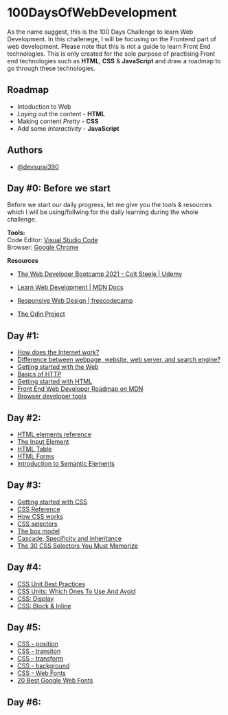# 100DaysOfWebDevelopment

As the name suggest, this is the 100 Days Challenge to learn Web Development. In this challenege, I will be focusing on the Frontend part of web development. Please note that this is not a guide to learn Front End technologies. This is only created for the sole purpose of practising Front end technologies such as **HTML**, **CSS** &
**JavaScript** and draw a roadmap to go through these technologies.

## Roadmap

- Intoduction to Web
- _Laying_ out the content - **HTML**
- Making content _Pretty_ - **CSS**
- Add some _Interactivity_ - **JavaScript**

## Authors

- [@devsuraj390](https://www.github.com/devsuraj390)

## Day #0: Before we start

Before we start our daily progress, let me give you the tools & resources which
I will be using/follwing for the daily learning during the whole challenge.

**Tools:**\
Code Editor: [Visual Studio Code](https://code.visualstudio.com/)\
Browser: [Google Chrome](https://www.google.com/intl/en_in/chrome/)

**Resources**

- [The Web Developer Bootcamp 2021 - Colt Steele | Udemy](https://www.udemy.com/course/the-web-developer-bootcamp/)

- [Learn Web Development | MDN Docs](https://developer.mozilla.org/en-US/docs/Learn)

- [Responsive Web Design | freecodecamp](https://www.freecodecamp.org/learn/responsive-web-design/)

- [The Odin Project](https://www.theodinproject.com/paths)

## Day #1:

- [How does the Internet work?](https://developer.mozilla.org/en-US/docs/Learn/Common_questions/How_does_the_Internet_work)
- [Difference between webpage, website, web server, and search engine?](https://developer.mozilla.org/en-US/docs/Learn/Common_questions/Pages_sites_servers_and_search_engines)
- [Getting started with the Web](https://developer.mozilla.org/en-US/docs/Learn/Getting_started_with_the_web)
- [Basics of HTTP](https://developer.mozilla.org/en-US/docs/Web/HTTP/Basics_of_HTTP)
- [Getting started with HTML](https://developer.mozilla.org/en-US/docs/Learn/HTML/Introduction_to_HTML/Getting_started)
- [Front End Web Developer Roadmap on MDN](https://developer.mozilla.org/en-US/docs/Learn/Front-end_web_developer#getting_started)
- [Browser developer tools](https://developer.mozilla.org/en-US/docs/Learn/Common_questions/What_are_browser_developer_tools)

## Day #2:

- [HTML elements reference](https://developer.mozilla.org/en-US/docs/Web/HTML/Element)
- [The Input Element](https://developer.mozilla.org/en-US/docs/Web/HTML/Element/input)
- [HTML Table](https://developer.mozilla.org/en-US/docs/Web/HTML/Element/table)
- [HTML Forms](https://developer.mozilla.org/en-US/docs/Web/HTML/Element/form)
- [Introduction to Semantic Elements](https://developer.mozilla.org/en-US/docs/Glossary/Semantics)

## Day #3:

- [Getting started with CSS](https://developer.mozilla.org/en-US/docs/Learn/CSS/First_steps/Getting_started)
- [CSS Reference](https://developer.mozilla.org/en-US/docs/Web/CSS/Reference)
- [How CSS works](https://developer.mozilla.org/en-US/docs/Learn/CSS/First_steps/How_CSS_works)
- [CSS selectors](https://developer.mozilla.org/en-US/docs/Learn/CSS/Building_blocks/Selectors#reference_table_of_selectors)
- [The box model](https://developer.mozilla.org/en-US/docs/Learn/CSS/Building_blocks/The_box_model)
- [Cascade, Specificity and inheritance](https://developer.mozilla.org/en-US/docs/Learn/CSS/Building_blocks/Cascade_and_inheritance)
- [The 30 CSS Selectors You Must Memorize](https://code.tutsplus.com/tutorials/the-30-css-selectors-you-must-memorize--net-16048)

## Day #4:

- [CSS Unit Best Practices](https://gist.github.com/basham/2175a16ab7c60ce8e001)
- [CSS Units: Which Ones To Use And Avoid](https://medium.com/swlh/css-units-which-ones-to-use-and-avoid-31e4ed461f9)
- [CSS: Display](https://developer.mozilla.org/en-US/docs/Web/CSS/display)
- [CSS: Block & Inline](https://developer.mozilla.org/en-US/docs/Web/CSS/CSS_Flow_Layout/Block_and_Inline_Layout_in_Normal_Flow)

## Day #5:

- [CSS - position](https://developer.mozilla.org/en-US/docs/Web/CSS/position)
- [CSS - transiton](https://developer.mozilla.org/en-US/docs/Web/CSS/transition)
- [CSS - transform](https://developer.mozilla.org/en-US/docs/Web/CSS/transform)
- [CSS - background](https://developer.mozilla.org/en-US/docs/Web/CSS/background)
- [CSS - Web Fonts](https://developer.mozilla.org/en-US/docs/Learn/CSS/Styling_text/Web_fonts)
- [20 Best Google Web Fonts](https://www.awwwards.com/20-best-web-fonts-from-google-web-fonts-and-font-face.html)

## Day #6:

